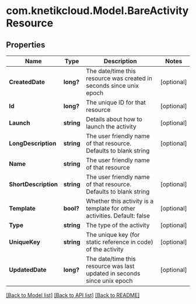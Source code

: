 # com.knetikcloud.Model.BareActivityResource
## Properties

Name | Type | Description | Notes
------------ | ------------- | ------------- | -------------
**CreatedDate** | **long?** | The date/time this resource was created in seconds since unix epoch | [optional] 
**Id** | **long?** | The unique ID for that resource | [optional] 
**Launch** | **string** | Details about how to launch the activity | [optional] 
**LongDescription** | **string** | The user friendly name of that resource. Defaults to blank string | [optional] 
**Name** | **string** | The user friendly name of that resource | 
**ShortDescription** | **string** | The user friendly name of that resource. Defaults to blank string | [optional] 
**Template** | **bool?** | Whether this activity is a template for other activities. Default: false | [optional] 
**Type** | **string** | The type of the activity | [optional] 
**UniqueKey** | **string** | The unique key (for static reference in code) of the activity | [optional] 
**UpdatedDate** | **long?** | The date/time this resource was last updated in seconds since unix epoch | [optional] 

[[Back to Model list]](../README.md#documentation-for-models) [[Back to API list]](../README.md#documentation-for-api-endpoints) [[Back to README]](../README.md)

